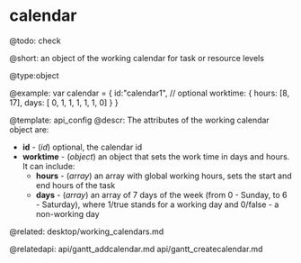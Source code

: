 calendar
=============

@todo:
	check 


@short:
	an object of the working calendar for task or resource levels

@type:object

@example:
var calendar = {
    id:"calendar1", // optional
    worktime: {
        hours: [8, 17],
        days: [ 0, 1, 1, 1, 1, 1, 0]
    }
}

@template:	api_config
@descr:
The attributes of the working calendar object are:

- **id** - (*id*) optional, the calendar id
- **worktime** - (*object*) an object that sets the work time in days and hours. It can include:
	- **hours** - (*array*) an array with global working hours, sets the start and end hours of the task
	- **days** - (*array*) an array of 7 days of the week (from 0 - Sunday, to 6 - Saturday), where 1/true stands for a working day and 0/false - a non-working day

@related:
desktop/working_calendars.md

@relatedapi:
api/gantt_addcalendar.md
api/gantt_createcalendar.md